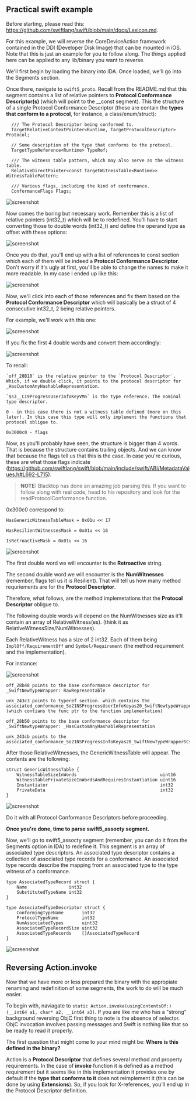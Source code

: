 ## Practical swift example 

Before starting, please read this: https://github.com/swiftlang/swift/blob/main/docs/Lexicon.md.    

For this example, we will reverse the CoreDeviceAction framework contained in the DDI (Developer Disk Image) that can be mounted in iOS. Note that this is just an example for you to follow along. The things applied here can be applied to any lib/binary you want to reverse.

We'll first begin by loading the binary into IDA. Once loaded, we'll go into the Segments section.

Once there, navigate to `swift5_proto`. Recall from the README.md that this segment contains a list of relative pointers to __Protocol Conformance Descriptor(s)__ (which will point to the __const segment). This the structure of a single Protocol Conformance Descriptor (these are contain the __types that conform to a protocol__, for instance, a class/enum/struct):

```
  /// The Protocol Descriptor being conformed to.
  TargetRelativeContextPointer<Runtime, TargetProtocolDescriptor> Protocol;
  
  // Some description of the type that conforms to the protocol.
  TargetTypeReference<Runtime> TypeRef;

  /// The witness table pattern, which may also serve as the witness table.
  RelativeDirectPointer<const TargetWitnessTable<Runtime>> WitnessTablePattern;

  /// Various flags, including the kind of conformance.
  ConformanceFlags Flags;
```

![screenshot](media/proto_notfixed.png)

Now comes the boring but necessary work. Remember this is a list of relative pointers (int32_t) which will be to redefined. You'll have to start converting those to double words (int32_t) and define the operand type as offset with these options:

![screenshot](media/ida_options_off.png)

Once you do that, you'll end up with a list of references to const section which each of them will be indeed a __Protocol Conformance Descriptor__. Don't worry if it's ugly at first, you'll be able to change the names to make it more readable. In my case I ended up like this:

![screenshot](media/proto_fixed.png)

Now, we'll click into each of those references and fix them based on the __Protocol Conformance Descriptor__ which will basically be a struct of 4 consecutive int32_t, 2 being relative pointers.

For example, we'll work with this one:

![screenshot](media/pcd_notifxed.png)

If you fix the first 4 double words and convert them accordingly:

![screenshot](media/pcd_wip.png)

To recall:

```
`off_28B10` is the relative pointer to the `Protocol Descriptor`. Which, if we double click, it points to the protocol descriptor for _HasCustomAnyHashableRepresentation.

`$s3__C19ProgressUserInfoKeyVMn` is the type reference. The nominal type descriptor.

0 - in this case there is not a witness table defined (more on this later). In this case this type will only implement the functions that protocol obligue to.

0x3000c0 - flags 
```

Now, as you'll probably have seen, the structure is bigger than 4 words. That is because the structure contains trailing objects. And we can know that because the flags tell us that this is the case. In case you're curious, these are what those flags indicate (https://github.com/swiftlang/swift/blob/main/include/swift/ABI/MetadataValues.h#L692-L715). 

> **NOTE:** Blacktop has done an amazing job parsing this. If you want to follow along with real code, head to his repository and look for the readProtocolConformance function.

0x300c0 correspond to:

`HasGenericWitnessTableMask = 0x01u << 17`

`HasResilientWitnessesMask = 0x01u << 16`

`IsRetroactiveMask = 0x01u << 16`

![screenshot](media/proto_parsed.png)


The first double word we will encounter is the __Retroactive__ string. 

The second double word we will encounter is the __NumWitnesses__ (remember, flags tell us it is Resilient). That will tell us how many method requriements are for the __Protocol Descriptor__.

Therefore, what follows, are the method implemetations that the __Protocol Descriptor__ obligue to.

The following double words will depend on the NumWitnesses size as it'll contain an array of RelativeWitness(es). (think it as RelativeWitnessSize/NumWitnesses).

Each RelativeWitness has a size of 2 int32. Each of them being `ImplOff/RequirementOff` and `Symbol/Requirement` (the method requirement and the implementation).

For instance:

![screenshot](media/pcd_renamed.png)

```
off_28b48 points to the base conformance descriptor for _SwiftNewTypeWrapper: RawRepresentable 

unk_243c3 points to typeref section. which contains the associated_conformance_So21NSProgressUserInfoKeyas20_SwiftNewtypeWrapperSCSY (which contians the func ptr to the function implementation)

off_28b50 points to the base conformance descriptor for _SwiftNewtypeWrapper: _HasCustomAnyHashableRepresentation

unk_243cb points to the associated_conformance_So21NSProgressInfoKeyas20_SwiftNewTypeWrapperSCs35_HasCustomAnyHashableRepresentation
```

After those RelativeWitnesses, the GenericWitnessTable will appear. The contents are the following:

```
struct GenericWitnessTable {
    WitnessTableSizeInWords                                uint16
	WitnessTablePrivateSizeInWordsAndRequiresInstantiation uint16
	Instantiator                                           int32
	PrivateData                                            int32
}
```

![screenshot](media/pcd_renamed.png)

Do it with all Protocol Conformance Descriptors before proceeding. 

__Once you're done, time to parse swift5_assocty segment.__


Now, we'll go to swift5_assocty segment (remember, you can do it from the Segments option in IDA) to redefine it. This segment is an array of associated type descriptors. An associated type descriptor contains a collection of associated type records for a conformance. An associated type records describe the mapping from an associated type to the type witness of a conformance.

```
type AssociatedTypeRecord struct {
    Name                int32
    SubstitutedTypeName int32
}

type AssociatedTypeDescriptor struct {
    ConformingTypeName       int32
    ProtocolTypeName         int32
    NumAssociatedTypes       uint32
    AssociatedTypeRecordSize uint32
    AssociatedTypeRecords    []AssociatedTypeRecord
}
```

![screenshot](media/assocty.png)    


## Reversing Action.invoke

Now that we have more or less prepared the binary with the appropiate renaming and redefinition of some segments, the work to do will be much easier.

To begin with, naviagate to `static Action.invoke(usingContentsOf:)(__int64 a1, char* a2, __int64 a3)`. If you are like me who has a "strong" background reversing ObjC first thing to note is the absence of selector. ObjC invocation involves passing messages and Swift is nothing like that so be ready to read it properly. 

The first question that might come to your mind might be: __Where is this defined in the binary?__

Action is a __Protocol Descriptor__ that defines several method and property requirements. In the case of __invoke__ function it is defined as a method requirement but it seems like in this implementation it provides one by default if the __type that conforms to it__ does not reimplement it (this can be done by using __Extensions__). So, if you look for X-references, you'll end up in the Protocol Descriptor definition.






